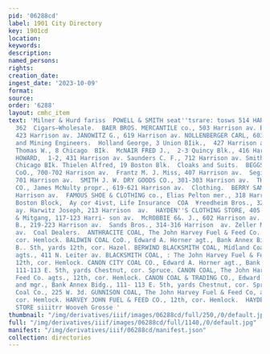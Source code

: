 ```yaml
---
pid: '06288cd'
label: 1901 City Directory
key: 1901cd
location: 
keywords: 
description: 
named_persons: 
rights: 
creation_date: 
ingest_date: '2023-10-09'
format: 
source: 
order: '6288'
layout: cmhc_item
text: 'Milner & Hurd fariss  POWELL & SMITH seat''tsrare: tosws 514 HARRISON AV,  CIG
  362  Cigars—Wholesale.  BAER BROS. MERCANTILE co., 503 Harrison av. BRIEL JULIUS,
  423 Harrison av. JANOWITZ G., 619 Harrison av. NOLLENBERGER CARL, 603 Harrison av.  Civil
  and Mining Engineers.  Holland George, 3 Union BIik.,  427 Harrison av.  Jaycox
  Thomas W., 8 Chicago  BIk.  McNAIR FRED J.,  2-3 Quincy Blk., 416 Harrison  av.  PLATT
  HOWARD,  1-2, 431 Harrison av. Saunders C. F., 712 Harrison av. Smith W. L. G.,
  Chicago BIk. Thielen Alfred, 19 Boston Blk.  Cloaks and Suits.  BEGGS DRY GOODS
  CoO., 700-702 Harrison av.  Frantz M. J. Miss, 407 Harrison av.  Segil Brothers,
  701 Harrison av.  SMITH J. W. DRY GOODS CO., 301-303 Harrison av.  THE SUIT & WAIST
  CO., James McNulty propr., 619-621 Harrison av.  Clothing.  BERRY SAM & CO., 508
  Harrison av.  FAMOUS SHOE & CLOTHING co., Elias Pelton mer., 318 Harrison av.  22
  Boston Block,  Ay cor 4ivst, Life Insurance  COA  ¥reedheim Bros., 321 Harrison
  ay. Harwitz Joseph, 213 Harrison  av.  HAYDEN''S CLOTHING STORE, 405 Harrison av.  Isaacs
  & Mitgang, 117-123 Harri- son av.  McROBBIE 6&. J., 602 Harrison av.  Miller M.
  B., 219-223 Harrison av.  Sands Bros., 314-316 Harrison  av. Zeller M., 11214 Harrison
  av.  Coal Dealers.  ANTHRACITE COAL, The John Harvey Fuel & Feed Co. agts., 12th,
  cor. Hemlock. BALDWIN COAL CoO., Edward A. Horner agt., Bank Annex Bidg., 111-113
  B.. Sth, yards 12th, cor. Hazel. BERWIND BLACKSMITH COAL, Midland Coal & Coke Co.
  agts., 411 N. Leiter av. BLACKSMITH COAL, : The John Harvey Fuel & Feed Co. agts.,
  12th, cor. Hemlock. CANON CITY COAL CO., Edward A. Horner agt., Bank Annex Bidg.,
  111-113 E. 5th, yards Chestnut, cor. Spruce. CANON COAL, The John Harvey Fuel &
  Feed Co. agts., 12th, cor. Hemlock. CANON COAL & TRADING CO., Edward A. Horner pres.
  and mgr., Bank Annex Bidg., 111- 113 E. 5th, yards Chestnut, cor. Spruce Diamond
  Coal Co., 225 W. 3d. GUNNISON COAL, The John Harvey Fuel & Feed Co, agts., 12th,
  cor. Hemlock. HARVEY JOHN FUEL & FEED CO., 12th, cor. Hemlock.  HAYDEN’S GLOTHING
  STORE siiitrr Wooveh Grosse '
thumbnail: "/img/derivatives/iiif/images/06288cd/full/250,/0/default.jpg"
full: "/img/derivatives/iiif/images/06288cd/full/1140,/0/default.jpg"
manifest: "/img/derivatives/iiif/06288cd/manifest.json"
collection: directories
---
```

